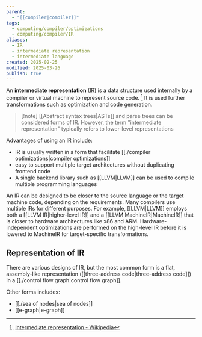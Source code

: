 ```yaml
---
parent:
  - "[[compiler|compiler]]"
tags:
  - computing/compiler/optimizations
  - computing/compiler/IR
aliases:
  - IR
  - intermediate representation
  - intermediate language
created: 2025-02-25
modified: 2025-03-26
publish: true
---
```

An **intermediate representation** (IR) is a data structure used internally by a compiler or virtual machine to represent source code. [^1] It is used further transformations such as optimization and code generation.

> [!note] [[Abstract syntax trees|ASTs]] and parse trees can be considered forms of IR. However, the term "intermediate representation" typically refers to lower-level representations

Advantages of using an IR include:
- IR is usually written in a form that facilitate [[./compiler optimizations|compiler optimizations]] 
- easy to support multiple target architectures without duplicating frontend code
- A single backend library such as [[LLVM|LLVM]] can be used to compile multiple programming languages

An IR can be designed to be closer to the source language or the target machine code, depending on the requirements. Many compilers use multiple IRs for different purposes. For example, [[LLVM|LLVM]] employs both a [[LLVM IR|higher-level IR]] and a [[LLVM MachineIR|MachineIR]] that is closer to hardware architectures like x86 and ARM. Hardware-independent optimizations are performed on the high-level IR before it is lowered to MachineIR for target-specific transformations.

## Representation of IR
There are various designs of IR, but the most common form is a flat, assembly-like representation ([[three-address code|three-address code]]) in a [[./control flow graph|control flow graph]].

Other forms includes:
- [[./sea of nodes|sea of nodes]]
- [[e-graph|e-graph]]


[^1]: [Intermediate representation - Wikipedia](https://en.wikipedia.org/wiki/Intermediate_representation)